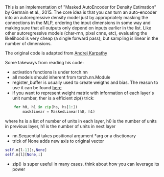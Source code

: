 This is an implementation of "Masked AutoEncoder for Density Estimation" by Germain et al., 2015. The core idea is that you can turn an auto-encoder into an autoregressive density model just by appropriately masking the connections in the MLP, ordering the input dimensions in some way and making sure that all outputs only depend on inputs earlier in the list. Like other autoregressive models (char-rnn, pixel cnns, etc), evaluating the likelihood is very cheap (a single forward pass), but sampling is linear in the number of dimensions.

The original code is adapted from [Andrej Karpathy](https://github.com/karpathy/pytorch-made)


Some takeways from reading his code:

- activation functions is under torch.nn
- all models should inherent from torch.nn.Module
- register_buffer is usually used to create weigths and bias. The reason to use it can be found [here](https://discuss.pytorch.org/t/what-is-the-difference-between-register-buffer-and-register-parameter-of-nn-module/32723)
- if you want to represent weight matrix with information of each layer's unit number, ther is a efficient zip() trick: 

```python
    for h0, h1 in zip(hs, hs[1:])
        masklinear = MaskedLinear(h0, h1)
``` 

where hs is a list of number of units in each layer, h0 is the number of units in previous layer, h1 is the number of units in next layer

- nn.Sequential takes positional argument *arg or a disctionary
- trick of None adds new axis to original vector
```python
self.m[l-1][:,None]
self.m[l][None,:]
```

- zip() is super useful in many cases, think about how you can leverage its power